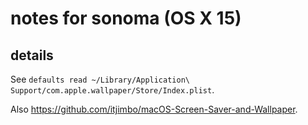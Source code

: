 # notes for sonoma (OS X 15)

## details

See `defaults read ~/Library/Application\ Support/com.apple.wallpaper/Store/Index.plist`.

Also https://github.com/itjimbo/macOS-Screen-Saver-and-Wallpaper.
